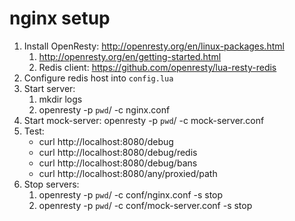 nginx setup
===========

1. Install OpenResty: http://openresty.org/en/linux-packages.html
	1. http://openresty.org/en/getting-started.html
	1. Redis client: https://github.com/openresty/lua-resty-redis
1. Configure redis host into `config.lua`
1. Start server: 
	1. mkdir logs
	1. openresty -p `pwd`/ -c nginx.conf
1. Start mock-server: openresty -p `pwd`/ -c mock-server.conf
1. Test: 
	* curl http://localhost:8080/debug
	* curl http://localhost:8080/debug/redis
	* curl http://localhost:8080/debug/bans
	* curl http://localhost:8080/any/proxied/path
1. Stop servers: 
	1. openresty -p `pwd`/ -c conf/nginx.conf -s stop
	1. openresty -p `pwd`/ -c conf/mock-server.conf -s stop